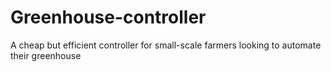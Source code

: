 # Greenhouse-controller
A cheap but efficient controller for small-scale farmers looking to automate their greenhouse
